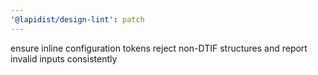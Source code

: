 ```yaml
---
'@lapidist/design-lint': patch
---
```


ensure inline configuration tokens reject non-DTIF structures and report invalid inputs consistently
